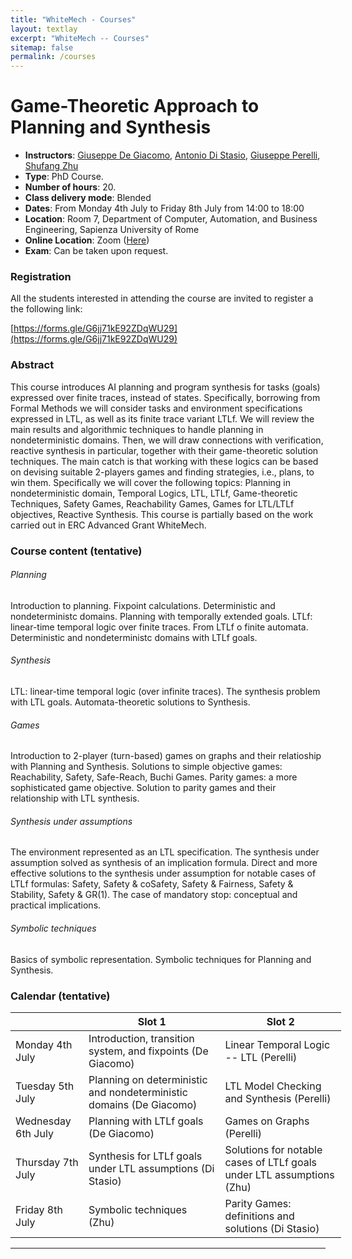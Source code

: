 ```yaml
---
title: "WhiteMech - Courses"
layout: textlay
excerpt: "WhiteMech -- Courses"
sitemap: false
permalink: /courses
---
```




# Game-Theoretic Approach to Planning and Synthesis

- **Instructors**: [Giuseppe De Giacomo](https://www.dis.uniroma1.it/degiacom/), [Antonio Di Stasio](https://www.dis.uniroma1.it/users/antonio_di-stasio), [Giuseppe Perelli](https://giuseppeperelli.github.io/), [Shufang Zhu](https://shufang-zhu.github.io/) 
- **Type**: PhD Course.
- **Number of hours**: 20.
- **Class delivery mode**: Blended
- **Dates**: From Monday 4th July to Friday 8th July from 14:00 to 18:00
- **Location**: Room 7, Department of Computer, Automation, and Business Engineering, Sapienza University of Rome
- **Online Location**: Zoom ([Here]())
- **Exam**: Can be taken upon request.

<!-- - **Registration**: [Here](https://forms.gle/G6jj71kE92ZDqWU29) -->

### Registration
All the students interested in attending the course are invited to register a the following link:

[https://forms.gle/G6jj71kE92ZDqWU29](https://forms.gle/G6jj71kE92ZDqWU29)

### Abstract

This course introduces AI planning and program synthesis for tasks (goals) expressed over finite traces, instead of states. Specifically, borrowing from Formal Methods we will consider tasks and environment specifications expressed in LTL, as well as its finite trace variant LTLf.  We will review the main results and algorithmic techniques to handle planning in nondeterministic domains. Then, we will draw connections with verification, reactive synthesis in particular, together with their game-theoretic solution techniques. The main catch is that working with these logics can be based on devising suitable 2-players games and finding strategies, i.e., plans, to win them.
Specifically we will cover the following topics: Planning in nondeterministic domain, Temporal Logics, LTL, LTLf, Game-theoretic Techniques, Safety Games, Reachability Games, Games for LTL/LTLf objectives, Reactive Synthesis. This course is partially based on the work carried out in ERC Advanced Grant WhiteMech.

### Course content (tentative)

###### Planning
Introduction to planning. Fixpoint calculations. Deterministic and nondeterministc domains. Planning with temporally extended goals. LTLf: linear-time temporal logic over finite traces. From LTLf o finite automata. Deterministic and nondeterministc domains with LTLf goals.

###### Synthesis
LTL: linear-time temporal logic (over infinite traces). The synthesis problem with LTL goals. Automata-theoretic solutions to Synthesis.

###### Games
Introduction to 2-player (turn-based) games on graphs and their relatioship with Planning and Synthesis. Solutions to simple objective games: Reachability, Safety, Safe-Reach, Buchi Games.
Parity games: a more sophisticated game objective. Solution to parity games and their relationship with LTL synthesis.

###### Synthesis under assumptions
The environment represented as an LTL specification. The synthesis under assumption solved as synthesis of an implication formula. Direct and more effective solutions to the synthesis under assumption for notable cases of LTLf formulas: Safety, Safety & coSafety, Safety & Fairness, Safety & Stability, Safety & GR(1). The case of mandatory stop: conceptual and practical implications.

###### Symbolic techniques
Basics of symbolic representation. Symbolic techniques for Planning and Synthesis.

<!--##### Planning
1. Introduction
2. Preliminaries on fix points
3. Deterministic domains
4. Nondeterministic domains

##### LTLf goals
1. LTLf
2. LTLf 2 Automata
3. Deterministic Domains with LTLf goals
4. Nondeterministic domains with LTLf goals

##### LTL Synthesis
1. LTL on infinite traces
2. The Synthesis problem
3. Solution to synthesis via Automata

##### Games on graphs
1. Introdution on 2 players (turn-based) games
2. Relationship with Planning and Synthesis
3. Reachability and safety games
4. Safe-Reach games
5. Buchi games

##### Parity Games & Solutions

##### Synthesis  for LTLf goals under LTL assumptions
1. Assumptions: Safety, coSafety, Fairness, Stability, GR(1), General LTL
2. Thm: E > phi ~ E -> phi
3. Solving synthesis for LTLf goals under LTL assumptions (KR2020)

##### Solutions for notable case of LTLf goals under LTL assumptions
1. Safety
2. Safety & coSafety
3. Safety & Fairness
4. Safety & Stability
5. Safety & GR(1)

##### Mandatory stop actions

##### Symbolic techniques - basics

##### Symbolic techniques for synthesis-->


### Calendar (tentative)


<table style="width:105%">
  <thead>
    <tr>
      <th></th>
      <th>Slot 1</th>
      <th>Slot 2</th>
    </tr>
  </thead>
  <tbody>
    <tr>
      <td>Monday 4th July</td>
      <td>Introduction, transition system, and fixpoints (De Giacomo)</td>
      <td>Linear Temporal Logic -- LTL (Perelli)</td>
    </tr>
    <tr>
      <td>Tuesday 5th July</td>
      <td>Planning on deterministic and nondeterministic domains (De Giacomo)</td>
      <td>LTL Model Checking and Synthesis (Perelli)</td>
    </tr>
    <tr>
      <td>Wednesday 6th July </td>
      <td>Planning with LTLf goals (De Giacomo) </td>
      <td>Games on Graphs (Perelli) </td>
    </tr>
    <tr>
      <td>Thursday 7th July</td>
      <td>Synthesis for LTLf goals under LTL assumptions (Di Stasio) </td>
      <td>Solutions for notable cases of LTLf goals under LTL assumptions (Zhu) </td>
    </tr>
    <tr>
      <td>Friday 8th July</td>
      <td>Symbolic techniques (Zhu)</td>
      <td>Parity Games: definitions and solutions (Di Stasio)</td>
    </tr>
  </tbody>
</table>


<!--|                       | Slot 1                                                      | Slot 2 |
| ----------------------| ---------------                                             | --------------- |
| Monday 4th July       | Introduction to Planning (De Giacomo)                       | Introduction to LTL Synthesis (Perelli) |
| Tuesday 5th July      | LTLf goals (De Giacomo)                                     | Games on Graphs (Perelli |
| Wednesday 6th July    | Synthesis for LTLf goals under LTL assumptions (Di Stasio)  | Solutions for notable cases of LTLf goals under LTL assumptions (Zhu) |
| Thursday 7th July     | Parity Games: definitions and solutions (Di Stasio/Perelli) | Mandatory Stop Actions (Zhu) |
| Friday 8th July       | Symbolic techniques - basics (Di Stasio/Zhu                 | Symbolic techniques for synthesis (Di Stasio/Zhu) |-->


-----
